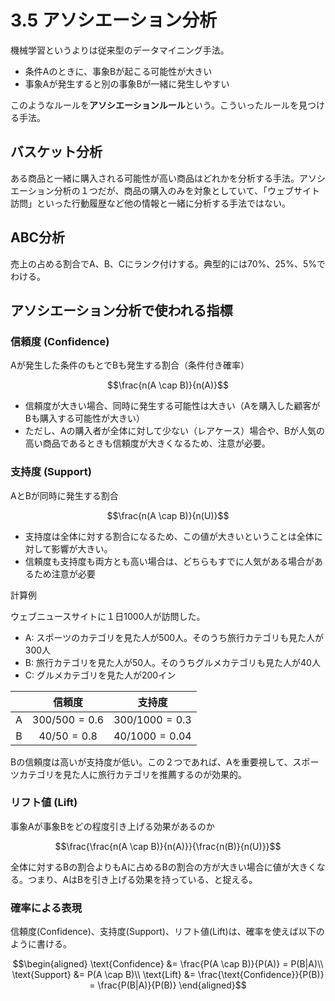 <script type="text/javascript" async src="https://cdnjs.cloudflare.com/ajax/libs/mathjax/3.2.2/es5/tex-mml-chtml.min.js">
</script>
<script type="text/x-mathjax-config">
 MathJax.Hub.Config({
 tex2jax: {
 inlineMath: [['$', '$'] ],
 displayMath: [ ['$$','$$'], ["\\[","\\]"] ]
 }
 });
</script>

# 3.5 アソシエーション分析

機械学習というよりは従来型のデータマイニング手法。

- 条件Aのときに、事象Bが起こる可能性が大きい
- 事象Aが発生すると別の事象Bが一緒に発生しやすい

このようなルールを**アソシエーションルール**という。こういったルールを見つける手法。

## バスケット分析

ある商品と一緒に購入される可能性が高い商品はどれかを分析する手法。アソシエーション分析の１つだが、商品の購入のみを対象としていて、「ウェブサイト訪問」といった行動履歴など他の情報と一緒に分析する手法ではない。

## ABC分析

売上の占める割合でA、B、Cにランク付けする。典型的には70%、25%、5%でわける。

## アソシエーション分析で使われる指標

### 信頼度 (Confidence)

Aが発生した条件のもとでBも発生する割合（条件付き確率）

$$\frac{n(A \cap B)}{n(A)}$$

- 信頼度が大きい場合、同時に発生する可能性は大きい（Aを購入した顧客がBも購入する可能性が大きい）
- ただし、Aの購入者が全体に対して少ない（レアケース）場合や、Bが人気の高い商品であるときも信頼度が大きくなるため、注意が必要。

### 支持度 (Support)

AとBが同時に発生する割合

$$\frac{n(A \cap B)}{n(U)}$$

- 支持度は全体に対する割合になるため、この値が大きいということは全体に対して影響が大きい。
- 信頼度も支持度も両方とも高い場合は、どちらもすでに人気がある場合があるため注意が必要

計算例

ウェブニュースサイトに１日1000人が訪問した。

- A: スポーツのカテゴリを見た人が500人。そのうち旅行カテゴリも見た人が300人
- B: 旅行カテゴリを見た人が50人。そのうちグルメカテゴリも見た人が40人
- C: グルメカテゴリを見た人が200イン


| |信頼度|支持度|
|:--:|:----:|:----:|
|A|$300/500=0.6$|$300/1000=0.3$|
|B|$40/50=0.8$|$40/1000=0.04$|

Bの信頼度は高いが支持度が低い。この２つであれば、Aを重要視して、スポーツカテゴリを見た人に旅行カテゴリを推薦するのが効果的。

### リフト値 (Lift)

 事象Aが事象Bをどの程度引き上げる効果があるのか

$$\frac{\frac{n(A \cap B)}{n(A)}}{\frac{n(B)}{n(U)}}$$

全体に対するBの割合よりもAに占めるBの割合の方が大きい場合に値が大きくなる。つまり、AはBを引き上げる効果を持っている、と捉える。

### 確率による表現

信頼度(Confidence)、支持度(Support)、リフト値(Lift)は、確率を使えば以下のように書ける。

$$\begin{aligned}
\text{Confidence} &= \frac{P(A \cap B)}{P(A)} = P(B|A)\\
\text{Support} &= P(A \cap B)\\
\text{Lift} &= \frac{\text{Confidence}}{P(B)} = \frac{P(B|A)}{P(B)}
\end{aligned}$$

